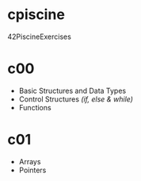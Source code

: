 # cpiscine
42PiscineExercises
# c00
- Basic Structures and Data Types
- Control Structures _(if, else & while)_
- Functions
# c01
- Arrays
- Pointers 

